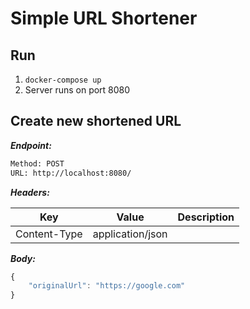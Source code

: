 # Simple URL Shortener

## Run

1. ``docker-compose up``
2. Server runs on port 8080

## Create new shortened URL

***Endpoint:***

```bash
Method: POST
URL: http://localhost:8080/
```


***Headers:***

| Key | Value | Description |
| --- | ------|-------------|
| Content-Type | application/json |  |



***Body:***

```js        
{
	"originalUrl": "https://google.com"
}
```